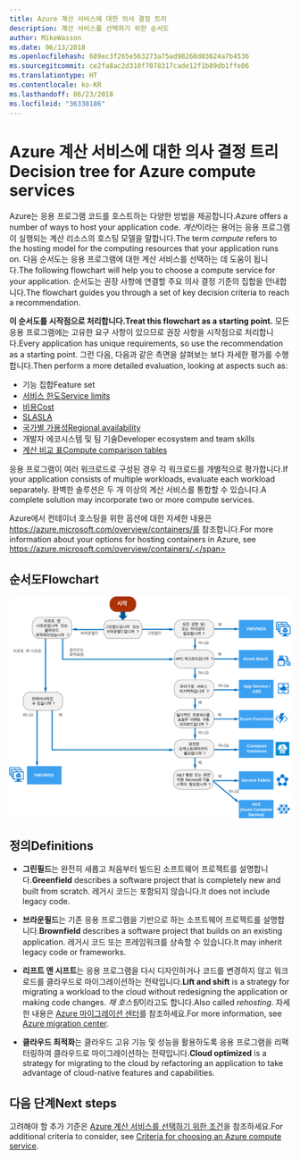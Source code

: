 ```yaml
---
title: Azure 계산 서비스에 대한 의사 결정 트리
description: 계산 서비스를 선택하기 위한 순서도
author: MikeWasson
ms.date: 06/13/2018
ms.openlocfilehash: 689ec3f265e563273a75ad98268d03624a7b4536
ms.sourcegitcommit: ce2fa8ac2d310f7078317cade12f1b89db1ffe06
ms.translationtype: HT
ms.contentlocale: ko-KR
ms.lasthandoff: 06/23/2018
ms.locfileid: "36338186"
---
```

# <a name="decision-tree-for-azure-compute-services"></a><span data-ttu-id="80706-103">Azure 계산 서비스에 대한 의사 결정 트리</span><span class="sxs-lookup"><span data-stu-id="80706-103">Decision tree for Azure compute services</span></span>

<span data-ttu-id="80706-104">Azure는 응용 프로그램 코드를 호스트하는 다양한 방법을 제공합니다.</span><span class="sxs-lookup"><span data-stu-id="80706-104">Azure offers a number of ways to host your application code.</span></span> <span data-ttu-id="80706-105">*계산*이라는 용어는 응용 프로그램이 실행되는 계산 리소스의 호스팅 모델을 말합니다.</span><span class="sxs-lookup"><span data-stu-id="80706-105">The term *compute* refers to the hosting model for the computing resources that your application runs on.</span></span> <span data-ttu-id="80706-106">다음 순서도는 응용 프로그램에 대한 계산 서비스를 선택하는 데 도움이 됩니다.</span><span class="sxs-lookup"><span data-stu-id="80706-106">The following flowchart will help you to choose a compute service for your application.</span></span> <span data-ttu-id="80706-107">순서도는 권장 사항에 연결할 주요 의사 결정 기준의 집합을 안내합니다.</span><span class="sxs-lookup"><span data-stu-id="80706-107">The flowchart guides you through a set of key decision criteria to reach a recommendation.</span></span> 

<span data-ttu-id="80706-108">**이 순서도를 시작점으로 처리합니다.**</span><span class="sxs-lookup"><span data-stu-id="80706-108">**Treat this flowchart as a starting point.**</span></span> <span data-ttu-id="80706-109">모든 응용 프로그램에는 고유한 요구 사항이 있으므로 권장 사항을 시작점으로 처리합니다.</span><span class="sxs-lookup"><span data-stu-id="80706-109">Every application has unique requirements, so use the recommendation as a starting point.</span></span> <span data-ttu-id="80706-110">그런 다음, 다음과 같은 측면을 살펴보는 보다 자세한 평가를 수행합니다.</span><span class="sxs-lookup"><span data-stu-id="80706-110">Then perform a more detailed evaluation, looking at aspects such as:</span></span>
 
- <span data-ttu-id="80706-111">기능 집합</span><span class="sxs-lookup"><span data-stu-id="80706-111">Feature set</span></span>
- [<span data-ttu-id="80706-112">서비스 한도</span><span class="sxs-lookup"><span data-stu-id="80706-112">Service limits</span></span>](/azure/azure-subscription-service-limits)
- [<span data-ttu-id="80706-113">비용</span><span class="sxs-lookup"><span data-stu-id="80706-113">Cost</span></span>](https://azure.microsoft.com/pricing/)
- [<span data-ttu-id="80706-114">SLA</span><span class="sxs-lookup"><span data-stu-id="80706-114">SLA</span></span>](https://azure.microsoft.com/support/legal/sla/)
- [<span data-ttu-id="80706-115">국가별 가용성</span><span class="sxs-lookup"><span data-stu-id="80706-115">Regional availability</span></span>](https://azure.microsoft.com/global-infrastructure/services/)
- <span data-ttu-id="80706-116">개발자 에코시스템 및 팀 기술</span><span class="sxs-lookup"><span data-stu-id="80706-116">Developer ecosystem and team skills</span></span>
- [<span data-ttu-id="80706-117">계산 비교 표</span><span class="sxs-lookup"><span data-stu-id="80706-117">Compute comparison tables</span></span>](./compute-comparison.md)

<span data-ttu-id="80706-118">응용 프로그램이 여러 워크로드로 구성된 경우 각 워크로드를 개별적으로 평가합니다.</span><span class="sxs-lookup"><span data-stu-id="80706-118">If your application consists of multiple workloads, evaluate each workload separately.</span></span> <span data-ttu-id="80706-119">완벽한 솔루션은 두 개 이상의 계산 서비스를 통합할 수 있습니다.</span><span class="sxs-lookup"><span data-stu-id="80706-119">A complete solution may incorporate two or more compute services.</span></span>

<span data-ttu-id="80706-120">Azure에서 컨테이너 호스팅을 위한 옵션에 대한 자세한 내용은 https://azure.microsoft.com/overview/containers/를 참조합니다.</span><span class="sxs-lookup"><span data-stu-id="80706-120">For more information about your options for hosting containers in Azure, see https://azure.microsoft.com/overview/containers/.</span></span>

## <a name="flowchart"></a><span data-ttu-id="80706-121">순서도</span><span class="sxs-lookup"><span data-stu-id="80706-121">Flowchart</span></span>

![](../images/compute-decision-tree.svg)

## <a name="definitions"></a><span data-ttu-id="80706-122">정의</span><span class="sxs-lookup"><span data-stu-id="80706-122">Definitions</span></span>

- <span data-ttu-id="80706-123">**그린필드**는 완전히 새롭고 처음부터 빌드된 소프트웨어 프로젝트를 설명합니다.</span><span class="sxs-lookup"><span data-stu-id="80706-123">**Greenfield** describes a software project that is completely new and built from scratch.</span></span> <span data-ttu-id="80706-124">레거시 코드는 포함되지 않습니다.</span><span class="sxs-lookup"><span data-stu-id="80706-124">It does not include legacy code.</span></span> 

- <span data-ttu-id="80706-125">**브라운필드**는 기존 응용 프로그램을 기반으로 하는 소프트웨어 프로젝트를 설명합니다.</span><span class="sxs-lookup"><span data-stu-id="80706-125">**Brownfield** describes a software project that builds on an existing application.</span></span> <span data-ttu-id="80706-126">레거시 코드 또는 프레임워크를 상속할 수 있습니다.</span><span class="sxs-lookup"><span data-stu-id="80706-126">It may inherit legacy code or frameworks.</span></span>

- <span data-ttu-id="80706-127">**리프트 앤 시프트**는 응용 프로그램을 다시 디자인하거나 코드를 변경하지 않고 워크로드를 클라우드로 마이그레이션하는 전략입니다.</span><span class="sxs-lookup"><span data-stu-id="80706-127">**Lift and shift** is a strategy for migrating a workload to the cloud without redesigning the application or making code changes.</span></span> <span data-ttu-id="80706-128">*재 호스팅*이라고도 합니다.</span><span class="sxs-lookup"><span data-stu-id="80706-128">Also called *rehosting*.</span></span> <span data-ttu-id="80706-129">자세한 내용은 [Azure 마이그레이션 센터](https://azure.microsoft.com/migration/)를 참조하세요.</span><span class="sxs-lookup"><span data-stu-id="80706-129">For more information, see [Azure migration center](https://azure.microsoft.com/migration/).</span></span>

- <span data-ttu-id="80706-130">**클라우드 최적화**는 클라우드 고유 기능 및 성능을 활용하도록 응용 프로그램을 리팩터링하여 클라우드로 마이그레이션하는 전략입니다.</span><span class="sxs-lookup"><span data-stu-id="80706-130">**Cloud optimized** is a strategy for migrating to the cloud by refactoring an application to take advantage of cloud-native features and capabilities.</span></span>

## <a name="next-steps"></a><span data-ttu-id="80706-131">다음 단계</span><span class="sxs-lookup"><span data-stu-id="80706-131">Next steps</span></span>

<span data-ttu-id="80706-132">고려해야 할 추가 기준은 [Azure 계산 서비스를 선택하기 위한 조건](./compute-comparison.md)을 참조하세요.</span><span class="sxs-lookup"><span data-stu-id="80706-132">For additional criteria to consider, see [Criteria for choosing an Azure compute service](./compute-comparison.md).</span></span>

